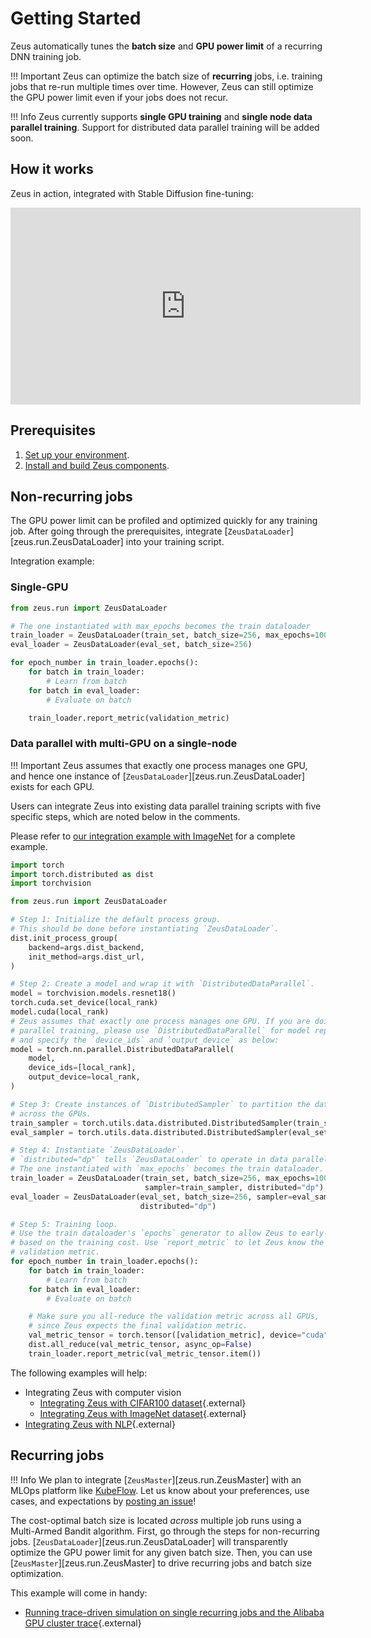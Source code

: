 # Getting Started

Zeus automatically tunes the **batch size** and **GPU power limit** of a recurring DNN training job.

!!! Important
    Zeus can optimize the batch size of **recurring** jobs, i.e. training jobs that re-run multiple times over time. However, Zeus can still optimize the GPU power limit even if your jobs does not recur.

!!! Info
    Zeus currently supports **single GPU training** and **single node data parallel training**. Support for distributed data parallel training will be added soon.

## How it works

Zeus in action, integrated with Stable Diffusion fine-tuning:
<iframe width="560" height="315" src="https://www.youtube.com/embed/MzlF5XNRSJY" title="YouTube video player" frameborder="0" allow="accelerometer; autoplay; clipboard-write; encrypted-media; gyroscope; picture-in-picture; web-share" allowfullscreen></iframe>

## Prerequisites

1. [Set up your environment](environment.md).
2. [Install and build Zeus components](installing_and_building.md).


## Non-recurring jobs

The GPU power limit can be profiled and optimized quickly for any training job.
After going through the prerequisites, integrate [`ZeusDataLoader`][zeus.run.ZeusDataLoader] into your training script.

Integration example:

### Single-GPU

```python
from zeus.run import ZeusDataLoader

# The one instantiated with max_epochs becomes the train dataloader
train_loader = ZeusDataLoader(train_set, batch_size=256, max_epochs=100)
eval_loader = ZeusDataLoader(eval_set, batch_size=256)

for epoch_number in train_loader.epochs():
    for batch in train_loader:
        # Learn from batch
    for batch in eval_loader:
        # Evaluate on batch

    train_loader.report_metric(validation_metric)
```

### Data parallel with multi-GPU on a single-node

!!! Important
    Zeus assumes that exactly one process manages one GPU, and hence
    one instance of [`ZeusDataLoader`][zeus.run.ZeusDataLoader] exists
    for each GPU.

Users can integrate Zeus into existing data parallel training scripts
with five specific steps, which are noted below in the comments.

Please refer to
[our integration example with ImageNet](https://github.com/SymbioticLab/Zeus/tree/master/examples/imagenet/train.py)
for a complete example.

```python
import torch
import torch.distributed as dist
import torchvision

from zeus.run import ZeusDataLoader

# Step 1: Initialize the default process group.
# This should be done before instantiating `ZeusDataLoader`.
dist.init_process_group(
    backend=args.dist_backend,
    init_method=args.dist_url,
)

# Step 2: Create a model and wrap it with `DistributedDataParallel`.
model = torchvision.models.resnet18()
torch.cuda.set_device(local_rank)
model.cuda(local_rank)
# Zeus assumes that exactly one process manages one GPU. If you are doing data
# parallel training, please use `DistributedDataParallel` for model replication
# and specify the `device_ids` and `output_device` as below:
model = torch.nn.parallel.DistributedDataParallel(
    model,
    device_ids=[local_rank],
    output_device=local_rank,
)

# Step 3: Create instances of `DistributedSampler` to partition the dataset
# across the GPUs.
train_sampler = torch.utils.data.distributed.DistributedSampler(train_set)
eval_sampler = torch.utils.data.distributed.DistributedSampler(eval_set)

# Step 4: Instantiate `ZeusDataLoader`.
# `distributed="dp"` tells `ZeusDataLoader` to operate in data parallel mode.
# The one instantiated with `max_epochs` becomes the train dataloader.
train_loader = ZeusDataLoader(train_set, batch_size=256, max_epochs=100, 
                              sampler=train_sampler, distributed="dp")
eval_loader = ZeusDataLoader(eval_set, batch_size=256, sampler=eval_sampler,
                             distributed="dp")

# Step 5: Training loop.
# Use the train dataloader's `epochs` generator to allow Zeus to early-stop
# based on the training cost. Use `report_metric` to let Zeus know the current
# validation metric.
for epoch_number in train_loader.epochs():
    for batch in train_loader:
        # Learn from batch
    for batch in eval_loader:
        # Evaluate on batch

    # Make sure you all-reduce the validation metric across all GPUs,
    # since Zeus expects the final validation metric.
    val_metric_tensor = torch.tensor([validation_metric], device="cuda")
    dist.all_reduce(val_metric_tensor, async_op=False)
    train_loader.report_metric(val_metric_tensor.item())
```

The following examples will help:

- Integrating Zeus with computer vision
    - [Integrating Zeus with CIFAR100 dataset](https://github.com/SymbioticLab/Zeus/tree/master/examples/cifar100){.external}
    - [Integrating Zeus with ImageNet dataset](https://github.com/SymbioticLab/Zeus/tree/master/examples/imagenet){.external}
- [Integrating Zeus with NLP](https://github.com/SymbioticLab/Zeus/tree/master/examples/capriccio){.external}


## Recurring jobs

!!! Info
    We plan to integrate [`ZeusMaster`][zeus.run.ZeusMaster] with an MLOps platform like [KubeFlow](https://www.kubeflow.org/).
    Let us know about your preferences, use cases, and expectations by [posting an issue](https://github.com/SymbioticLab/Zeus/issues/new?assignees=&labels=&template=feature_request.md&title=Regarding%20Integration%20with%20MLOps%20Platroms)!

The cost-optimal batch size is located *across* multiple job runs using a Multi-Armed Bandit algorithm.
First, go through the steps for non-recurring jobs. 
[`ZeusDataLoader`][zeus.run.ZeusDataLoader] will transparently optimize the GPU power limit for any given batch size.
Then, you can use [`ZeusMaster`][zeus.run.ZeusMaster] to drive recurring jobs and batch size optimization.

This example will come in handy:

- [Running trace-driven simulation on single recurring jobs and the Alibaba GPU cluster trace](https://github.com/SymbioticLab/Zeus/tree/master/examples/trace_driven){.external}

